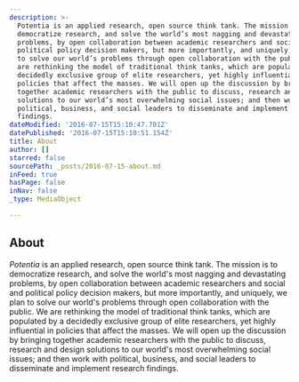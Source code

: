 ```yaml
---
description: >-
  Potentia is an applied research, open source think tank. The mission is to
  democratize research, and solve the world’s most nagging and devastating
  problems, by open collaboration between academic researchers and social and
  political policy decision makers, but more importantly, and uniquely, we plan
  to solve our world’s problems through open collaboration with the public. We
  are rethinking the model of traditional think tanks, which are populated by a
  decidedly exclusive group of elite researchers, yet highly influential in
  policies that affect the masses. We will open up the discussion by bringing
  together academic researchers with the public to discuss, research and design
  solutions to our world’s most overwhelming social issues; and then work with
  political, business, and social leaders to disseminate and implement research
  findings.
dateModified: '2016-07-15T15:10:47.701Z'
datePublished: '2016-07-15T15:10:51.154Z'
title: About
author: []
starred: false
sourcePath: _posts/2016-07-15-about.md
inFeed: true
hasPage: false
inNav: false
_type: MediaObject

---
```

## About

_Potentia_ is an applied research, open source think tank. The mission is to democratize research, and solve the world's most nagging and devastating problems, by open collaboration between academic researchers and social and political policy decision makers, but more importantly, and uniquely, we plan to solve our world's problems through open collaboration with the public. We are rethinking the model of traditional think tanks, which are populated by a decidedly exclusive group of elite researchers, yet highly influential in policies that affect the masses. We will open up the discussion by bringing together academic researchers with the public to discuss, research and design solutions to our world's most overwhelming social issues; and then work with political, business, and social leaders to disseminate and implement research findings.